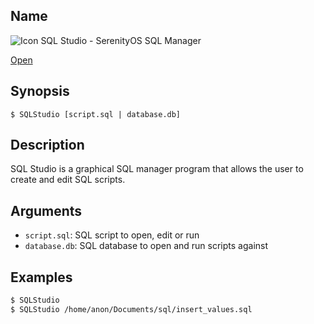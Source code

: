 ## Name

![Icon](/res/icons/16x16/app-sql-studio.png) SQL Studio - SerenityOS SQL Manager

[Open](file:///bin/SQLStudio)

## Synopsis

```**sh
$ SQLStudio [script.sql | database.db]
```

## Description

SQL Studio is a graphical SQL manager program that allows the user to create and edit
SQL scripts.

## Arguments

* `script.sql`: SQL script to open, edit or run
* `database.db`: SQL database to open and run scripts against

## Examples

```sh
$ SQLStudio
$ SQLStudio /home/anon/Documents/sql/insert_values.sql
```
